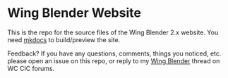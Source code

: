Wing Blender Website
====================

This is the repo for the source files of the Wing Blender 2.x website.
You need [mkdocs](www.mkdocs.org) to build/preview the site.

Feedback? If you have any questions, comments, things you noticed, etc. please open an issue on this repo, or reply to my [Wing Blender](http://www.wcnews.com/chatzone/threads/wing-blender-wcp-so-blender-plugin.24258) thread on WC CIC forums.
